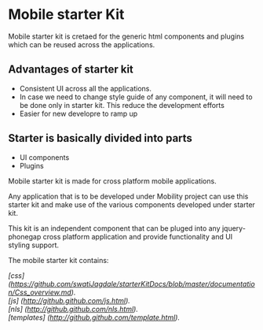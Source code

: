 Mobile starter Kit
================================

Mobile starter kit is cretaed for the generic html components and plugins which can be reused across 
the applications.

Advantages of starter kit
-----------------------------
* Consistent UI across all the applications.
* In case we need to change style guide of any component, it will need to be done only in starter kit. This reduce the development efforts
* Easier for new developre to ramp up

Starter is basically divided into parts
---------------------------------------
* UI components
* Plugins

Mobile starter kit is made for cross platform mobile applications.

Any application that is to be developed under Mobility project can use this starter kit 
and make use of the various components developed under starter kit.

This kit is an independent component that can be pluged into any 
jquery-phonegap cross platform application and provide functionality and UI styling support.


The mobile starter kit contains:

*[css] (https://github.com/swatiJagdale/starterKitDocs/blob/master/documentation/Css_overview.md).*  
*[js] (http://github.github.com/js.html).*      
*[nls] (http://github.github.com/nls.html).*  
*[templates] (http://github.github.com/template.html).*  





